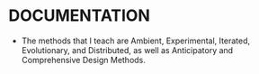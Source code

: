 DOCUMENTATION
=============
* The methods that I teach are Ambient, Experimental, Iterated, Evolutionary, and Distributed, as well as Anticipatory and Comprehensive Design Methods.
